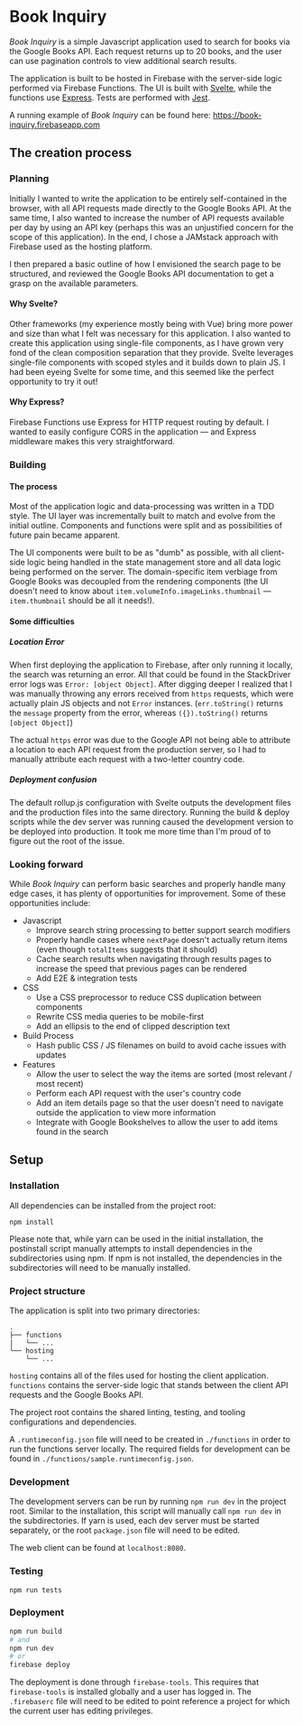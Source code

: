 # Book Inquiry

_Book Inquiry_ is a simple Javascript application used to search for books via the Google Books API. Each request returns up to 20 books, and the user can use pagination controls to view additional search results.

The application is built to be hosted in Firebase with the server-side logic performed via Firebase Functions. The UI is built with [Svelte](https://svelte.technology/), while the functions use [Express](https://expressjs.com/). Tests are performed with [Jest](https://jestjs.io/).

A running example of _Book Inquiry_ can be found here: https://book-inquiry.firebaseapp.com

## The creation process

### Planning

Initially I wanted to write the application to be entirely self-contained in the browser, with all API requests made directly to the Google Books API. At the same time, I also wanted to increase the number of API requests available per day by using an API key (perhaps this was an unjustified concern for the scope of this application). In the end, I chose a JAMstack approach with Firebase used as the hosting platform.

I then prepared a basic outline of how I envisioned the search page to be structured, and reviewed the Google Books API documentation to get a grasp on the available parameters.

#### Why Svelte?

Other frameworks (my experience mostly being with Vue) bring more power and size than what I felt was necessary for this application. I also wanted to create this application using single-file components, as I have grown very fond of the clean composition separation that they provide. Svelte leverages single-file components with scoped styles and it builds down to plain JS. I had been eyeing Svelte for some time, and this seemed like the perfect opportunity to try it out!

#### Why Express?

Firebase Functions use Express for HTTP request routing by default. I wanted to easily configure CORS in the application — and Express middleware makes this very straightforward.

### Building

#### The process

Most of the application logic and data-processing was written in a TDD style. The UI layer was incrementally built to match and evolve from the initial outline. Components and functions were split and as possibilities of future pain became apparent.

The UI components were built to be as "dumb" as possible, with all client-side logic being handled in the state management store and all data logic being performed on the server. The domain-specific item verbiage from Google Books was decoupled from the rendering components (the UI doesn't need to know about `item.volumeInfo.imageLinks.thumbnail` — `item.thumbnail` should be all it needs!).

#### Some difficulties

##### Location Error

When first deploying the application to Firebase, after only running it locally, the search was returning an error. All that could be found in the StackDriver error logs was `Error: [object Object]`. After digging deeper I realized that I was manually throwing any errors received from `https` requests, which were actually plain JS objects and not `Error` instances. (`err.toString()` returns the `message` property from the error, whereas `({}).toString()` returns `[object Object]`)

The actual `https` error was due to the Google API not being able to attribute a location to each API request from the production server, so I had to manually attribute each request with a two-letter country code.

##### Deployment confusion

The default rollup.js configuration with Svelte outputs the development files and the production files into the same directory. Running the build & deploy scripts while the dev server was running caused the development version to be deployed into production. It took me more time than I'm proud of to figure out the root of the issue.

### Looking forward

While _Book Inquiry_ can perform basic searches and properly handle many edge cases, it has plenty of opportunities for improvement. Some of these opportunities include:

- Javascript
  - Improve search string processing to better support search modifiers
  - Properly handle cases where `nextPage` doesn't actually return items (even though `totalItems` suggests that it should)
  - Cache search results when navigating through results pages to increase the speed that previous pages can be rendered
  - Add E2E & integration tests
- CSS
  - Use a CSS preprocessor to reduce CSS duplication between components
  - Rewrite CSS media queries to be mobile-first
  - Add an ellipsis to the end of clipped description text
- Build Process
  - Hash public CSS / JS filenames on build to avoid cache issues with updates
- Features
  - Allow the user to select the way the items are sorted (most relevant / most recent)
  - Perform each API request with the user's country code
  - Add an item details page so that the user doesn't need to navigate outside the application to view more information
  - Integrate with Google Bookshelves to allow the user to add items found in the search

## Setup

### Installation

All dependencies can be installed from the project root:

```
npm install
```

Please note that, while yarn can be used in the initial installation, the postinstall script manually attempts to install dependencies in the subdirectories using npm. If npm is not installed, the dependencies in the subdirectories will need to be manually installed.

### Project structure

The application is split into two primary directories:

```
.
├── functions
|   └── ...
└── hosting
    └── ...
```

`hosting` contains all of the files used for hosting the client application. `functions` contains the server-side logic that stands between the client API requests and the Google Books API.

The project root contains the shared linting, testing, and tooling configurations and dependencies.

A `.runtimeconfig.json` file will need to be created in `./functions` in order to run the functions server locally. The required fields for development can be found in `./functions/sample.runtimeconfig.json`.

### Development

The development servers can be run by running `npm run dev` in the project root. Similar to the installation, this script will manually call `npm run dev` in the subdirectories. If yarn is used, each dev server must be started separately, or the root `package.json` file will need to be edited.

The web client can be found at `localhost:8080`.

### Testing

```
npm run tests
```

### Deployment

```sh
npm run build
# and
npm run dev
# or
firebase deploy
```

The deployment is done through `firebase-tools`. This requires that `firebase-tools` is installed globally and a user has logged in. The `.firebaserc` file will need to be edited to point reference a project for which the current user has editing privileges.
